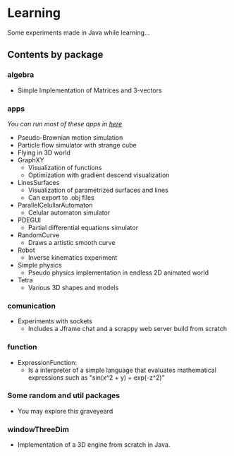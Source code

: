 
# Learning

Some experiments made in Java while learning...

## Contents by package
 ### algebra
 *  Simple Implementation of Matrices and 3-vectors
### apps
*You can run most of these apps in [here](https://github.com/pedroth/visualExperiments)*
  *  Pseudo-Brownian motion simulation
  * Particle flow simulator with strange cube
  * Flying in 3D world
  * GraphXY
	  * Visualization of functions
	  * Optimization with gradient descend visualization
  * LinesSurfaces
	  * Visualization of parametrized surfaces and lines
	  * Can export to .obj files
  * ParallelCelullarAutomaton
	  * Celular automaton simulator
  * PDEGUI
	  * Partial differential equations simulator
  * RandomCurve
	  * Draws a artistic smooth curve
  * Robot
	  * Inverse kinematics experiment
  * Simple physics
	  * Pseudo physics implementation in endless 2D animated world
  * Tetra
	  * Various 3D shapes and models
### comunication
* Experiments with sockets
	* Includes a Jframe chat and a scrappy web server build from scratch

###  function
* ExpressionFunction: 
	* Is a interpreter of a simple language that evaluates mathematical expressions such as "sin(x^2  + y) + exp(-z^2)" 

### Some random and util packages
* You may explore this graveyeard


### windowThreeDim
* Implementation of a 3D engine from scratch in Java. 
